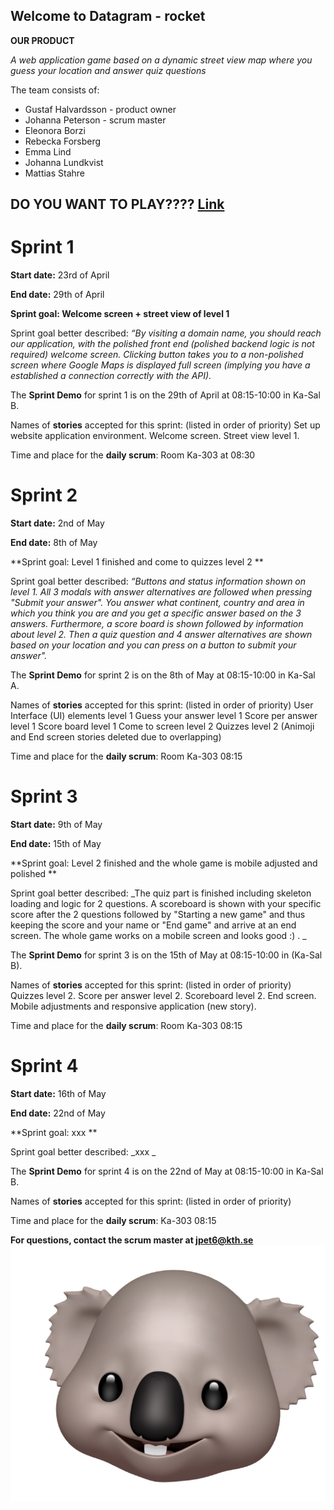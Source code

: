 ## Welcome to Datagram - rocket

**OUR PRODUCT**

_A web application game based on a dynamic street view map where you guess your location and answer quiz questions_

The team consists of:

- Gustaf Halvardsson - product owner
- Johanna Peterson - scrum master
- Eleonora Borzi
- Rebecka Forsberg
- Emma Lind
- Johanna Lundkvist
- Mattias Stahre


## **DO YOU WANT TO PLAY????** [Link](https://www.gira-the-explorer.netlify.com)


# Sprint 1
**Start date:** 23rd of April

**End date:** 29th of April

**Sprint goal: Welcome screen + street view of level 1**

Sprint goal better described: _“By visiting a domain name, you should reach our application, with the polished front end (polished backend logic is not required) welcome screen. Clicking button takes you to a non-polished screen where Google Maps is displayed full screen (implying you have a established a connection correctly with the API)._

The **Sprint Demo** for sprint 1 is on the 29th of April at 08:15-10:00 in Ka-Sal B. 

Names of **stories** accepted for this sprint: (listed in order of priority)
Set up website application environment.
Welcome screen.
Street view level 1. 

Time and place for the **daily scrum**:
Room Ka-303 at 08:30



# Sprint 2 
**Start date:** 2nd of May

**End date:** 8th of May

**Sprint goal: Level 1 finished and come to quizzes level 2 **

Sprint goal better described: _“Buttons and status information shown on level 1. All 3 modals with answer alternatives are followed when pressing "Submit your answer". You answer what continent, country and area in which you think you are and you get a specific answer based on the 3 answers. Furthermore, a score board is shown followed by information about level 2. Then a quiz question and 4 answer alternatives are shown based on your location and you can press on a button to submit your answer"._

The **Sprint Demo** for sprint 2 is on the 8th of May at 08:15-10:00 in Ka-Sal A. 

Names of **stories** accepted for this sprint: (listed in order of priority)
User Interface (UI) elements level 1
Guess your answer level 1
Score per answer level 1
Score board level 1
Come to screen level 2
Quizzes level 2
(Animoji and End screen stories deleted due to overlapping)


Time and place for the **daily scrum**:
Room Ka-303 08:15


# Sprint 3 
**Start date:** 9th of May

**End date:** 15th of May

**Sprint goal: Level 2 finished and the whole game is mobile adjusted and polished **

Sprint goal better described: _The quiz part is finished including skeleton loading and logic for 2 questions. A scoreboard is shown with your specific score after the 2 questions followed by "Starting a new game" and thus keeping the score and your name or "End game" and arrive at an end screen. The whole game works on a mobile screen and looks good :) . _

The **Sprint Demo** for sprint 3 is on the 15th of May at 08:15-10:00 in (Ka-Sal B). 

Names of **stories** accepted for this sprint: (listed in order of priority)
Quizzes level 2. 
Score per answer level 2.
Scoreboard level 2. 
End screen.
Mobile adjustments and responsive application (new story). 


Time and place for the **daily scrum**:
Room Ka-303 08:15


# Sprint 4 
**Start date:** 16th of May

**End date:** 22nd of May

**Sprint goal: xxx **

Sprint goal better described: _xxx _

The **Sprint Demo** for sprint 4 is on the 22nd of May at 08:15-10:00 in Ka-Sal B. 


Names of **stories** accepted for this sprint: (listed in order of priority)


Time and place for the **daily scrum**:
Ka-303 08:15




**For questions, contact the scrum master at jpet6@kth.se**
![Image](./images/koala.jpg)
